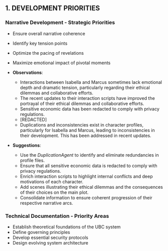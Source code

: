 ## 1. DEVELOPMENT PRIORITIES

### Narrative Development - Strategic Priorities
- Ensure overall narrative coherence
- Identify key tension points
- Optimize the pacing of revelations
- Maximize emotional impact of pivotal moments

- **Observations**:
  - Interactions between Isabella and Marcus sometimes lack emotional depth and dramatic tension, particularly regarding their ethical dilemmas and collaborative efforts.
  - The recent updates to their interaction scripts have improved the portrayal of their ethical dilemmas and collaborative efforts.
  - Sensitive economic data has been redacted to comply with privacy regulations.
  - [REDACTED]
  - Duplications and inconsistencies exist in character profiles, particularly for Isabella and Marcus, leading to inconsistencies in their development. This has been addressed in recent updates.

- **Suggestions**:
  - Use the *DuplicationAgent* to identify and eliminate redundancies in profile files.
  - Ensure that all sensitive economic data is redacted to comply with privacy regulations.
  - Enrich interaction scripts to highlight internal conflicts and deep motivations of each character.
  - Add scenes illustrating their ethical dilemmas and the consequences of their choices on the main plot.
  - Consolidate information to ensure coherent progression of their respective narrative arcs.

### Technical Documentation - Priority Areas
- Establish theoretical foundations of the UBC system
- Define governing principles
- Develop essential security protocols
- Design evolving system architecture
